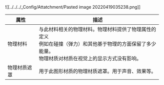 
![[../../../_Config/Attatchment/Pasted image 20220419035238.png]]

| 属性         | 描述                                                                                                                                                   |
| ------------ | ------------------------------------------------------------------------------------------------------------------------------------------------------ |
| 物理材料     | 与此材料相关的物理材料。物理材料提供了物理属性的定义<br>例如在碰撞（弹力）和其他基于物理的方面保留了多少能量。<br>物理材质对材质在视觉上的显示方式没有影响。 |
| 物理材质遮罩 | 用于此图形材质的物理材质遮罩。用于声音、效果等。                                                                                                       |
